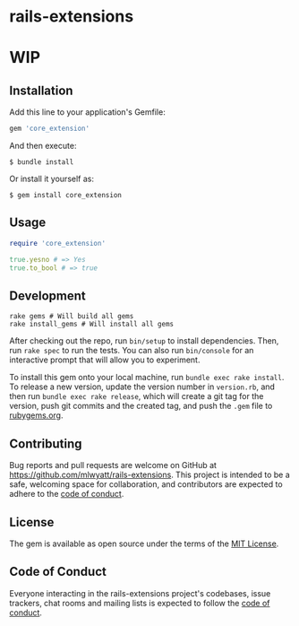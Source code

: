 # rails-extensions
# **WIP**

## Installation

Add this line to your application's Gemfile:

```ruby
gem 'core_extension'
```

And then execute:

    $ bundle install

Or install it yourself as:

    $ gem install core_extension


## Usage

```ruby
require 'core_extension'

true.yesno # => Yes
true.to_bool # => true
```

## Development

```shell
rake gems # Will build all gems
rake install_gems # Will install all gems
```

After checking out the repo, run `bin/setup` to install dependencies. Then, run `rake spec` to run the tests. You can also run `bin/console` for an interactive prompt that will allow you to experiment.

To install this gem onto your local machine, run `bundle exec rake install`. To release a new version, update the version number in `version.rb`, and then run `bundle exec rake release`, which will create a git tag for the version, push git commits and the created tag, and push the `.gem` file to [rubygems.org](https://rubygems.org).

## Contributing

Bug reports and pull requests are welcome on GitHub at https://github.com/mlwyatt/rails-extensions. This project is intended to be a safe, welcoming space for collaboration, and contributors are expected to adhere to the [code of conduct](https://github.com/mlwyatt/rails-extension/blob/master/CODE_OF_CONDUCT.md).

## License

The gem is available as open source under the terms of the [MIT License](https://opensource.org/licenses/MIT).

## Code of Conduct

Everyone interacting in the rails-extensions project's codebases, issue trackers, chat rooms and mailing lists is expected to follow the [code of conduct](https://github.com/mlwyatt/rails-extensions/blob/master/CODE_OF_CONDUCT.md).
